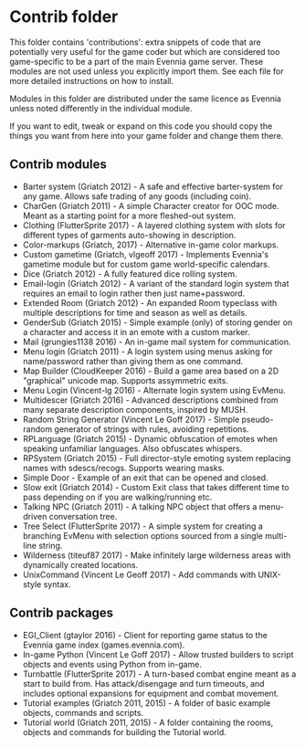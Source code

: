 
# Contrib folder

This folder contains 'contributions': extra snippets of code that are
potentially very useful for the game coder but which are considered
too game-specific to be a part of the main Evennia game server.  These
modules are not used unless you explicitly import them. See each file
for more detailed instructions on how to install.

Modules in this folder are distributed under the same licence as
Evennia unless noted differently in the individual module.

If you want to edit, tweak or expand on this code you should copy the
things you want from here into your game folder and change them there.

## Contrib modules

* Barter system (Griatch 2012) - A safe and effective barter-system
  for any game. Allows safe trading of any goods (including coin).
* CharGen (Griatch 2011) - A simple Character creator for OOC mode.
  Meant as a starting point for a more fleshed-out system.
* Clothing (FlutterSprite 2017) - A layered clothing system with
  slots for different types of garments auto-showing in description.
* Color-markups (Griatch, 2017) - Alternative in-game color markups.
* Custom gametime (Griatch, vlgeoff 2017) - Implements Evennia's
  gametime module but for custom game world-specific calendars.
* Dice (Griatch 2012) - A fully featured dice rolling system.
* Email-login (Griatch 2012) - A variant of the standard login system
  that requires an email to login rather then just name+password.
* Extended Room (Griatch 2012) - An expanded Room typeclass with
  multiple descriptions for time and season as well as details.
* GenderSub (Griatch 2015) - Simple example (only) of storing gender
  on a character and access it in an emote with a custom marker.
* Mail (grungies1138 2016) - An in-game mail system for communication.
* Menu login (Griatch 2011) - A login system using menus asking
  for name/password rather than giving them as one command.
* Map Builder (CloudKeeper 2016) - Build a game area based on a 2D
  "graphical" unicode map. Supports assymmetric exits.
* Menu Login (Vincent-lg 2016) - Alternate login system using EvMenu.
* Multidescer (Griatch 2016) - Advanced descriptions combined from
  many separate description components, inspired by MUSH.
* Random String Generator (Vincent Le Goff 2017) - Simple pseudo-random
  generator of strings with rules, avoiding repetitions.
* RPLanguage (Griatch 2015) - Dynamic obfuscation of emotes when
  speaking unfamiliar languages. Also obfuscates whispers.
* RPSystem (Griatch 2015) - Full director-style emoting system
  replacing names with sdescs/recogs. Supports wearing masks.
* Simple Door - Example of an exit that can be opened and closed.
* Slow exit (Griatch 2014) - Custom Exit class that takes different
  time to pass depending on if you are walking/running etc.
* Talking NPC (Griatch 2011) - A talking NPC object that offers a
  menu-driven conversation tree.
* Tree Select (FlutterSprite 2017) - A simple system for creating a
  branching EvMenu with selection options sourced from a single
  multi-line string.
* Wilderness (titeuf87 2017) - Make infinitely large wilderness areas
  with dynamically created locations.
* UnixCommand (Vincent Le Geoff 2017) - Add commands with UNIX-style syntax.

## Contrib packages

* EGI_Client (gtaylor 2016) - Client for reporting game status
  to the Evennia game index (games.evennia.com).
* In-game Python (Vincent Le Goff 2017) - Allow trusted builders to script
  objects and events using Python from in-game.
* Turnbattle (FlutterSprite 2017) - A turn-based combat engine meant
  as a start to build from. Has attack/disengage and turn timeouts,
  and includes optional expansions for equipment and combat movement.
* Tutorial examples (Griatch 2011, 2015) - A folder of basic
  example objects, commands and scripts.
* Tutorial world (Griatch 2011, 2015) - A folder containing the
  rooms, objects and commands for building the Tutorial world.
